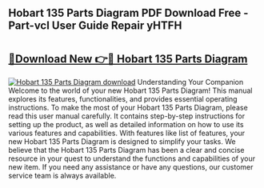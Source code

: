 ## Hobart 135 Parts Diagram PDF Download Free - Part-vcI User Guide Repair yHTFH

# <h2><a href="http://dfq81u.blite.top/?on=Hobart+135+Parts+Diagram">🔗Download New 👉🔴 Hobart 135 Parts Diagram</a></h2>

[![Hobart 135 Parts Diagram download](https://i.imgur.com/lujVjoI.png)](http://dfq81u.blite.top/?on=Hobart+135+Parts+Diagram)
Understanding Your Companion Welcome to the world of your new Hobart 135 Parts Diagram! This manual explores its features, functionalities, and provides essential operating instructions. To make the most of your Hobart 135 Parts Diagram, please read this user manual carefully. It contains step-by-step instructions for setting up the product, as well as detailed information on how to use its various features and capabilities. With features like list of features, your new Hobart 135 Parts Diagram is designed to simplify your tasks. We believe that the Hobart 135 Parts Diagram has been a clear and concise resource in your quest to understand the functions and capabilities of your new item. If you need any assistance or have any questions, our customer service team is always available.
